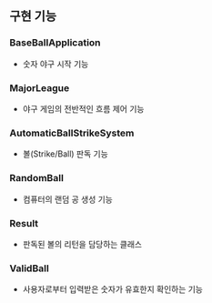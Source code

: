 ## 구현 기능

### BaseBallApplication

- 숫자 야구 시작 기능

### MajorLeague

- 야구 게임의 전반적인 흐름 제어 기능

### AutomaticBallStrikeSystem

- 볼(Strike/Ball) 판독 기능

### RandomBall

- 컴퓨터의 랜덤 공 생성 기능

### Result

- 판독된 볼의 리턴을 담당하는 클래스

### ValidBall

- 사용자로부터 입력받은 숫자가 유효한지 확인하는 기능
